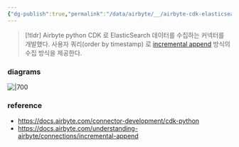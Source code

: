 ```yaml
---
{"dg-publish":true,"permalink":"/data/airbyte/__/airbyte-cdk-elasticsearch-rest/","tags":["airbyte","connector"]}
---
```


> [!tldr]
> Airbyte python CDK 로 ElasticSearch 데이터를 수집하는 커넥터를 개발했다. 사용자 쿼리(order by timestamp) 로 [incremental append](https://docs.airbyte.com/understanding-airbyte/connections/incremental-append/) 방식의 수집 방식을 제공한다.

### diagrams
![|700](https://i.imgur.com/MX5IJP5.png)

### reference
- https://docs.airbyte.com/connector-development/cdk-python
- https://docs.airbyte.com/understanding-airbyte/connections/incremental-append
